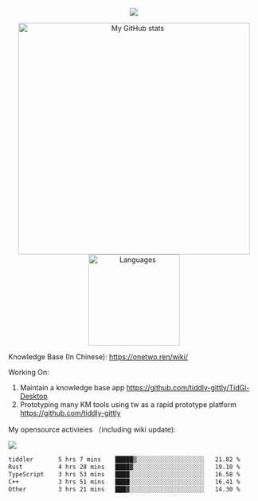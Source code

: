 <a href="https://github.com/linonetwo">
    <p align="center">
        <img src="https://github-profile-trophy.vercel.app/?username=linonetwo&column=7&theme=onedark"/>
    </p>
</a>
<a align="center" href="https://github.com/linonetwo">
  <p align="center">
    <img src="https://github-readme-stats.vercel.app/api?username=linonetwo&show_icons=true&count_private=true" alt="My GitHub stats" width="465"/>
    <img src="https://github-readme-stats.vercel.app/api/top-langs/?username=linonetwo&layout=compact&langs_count=10" alt="Languages" height="183">
  </p>
</a>

Knowledge Base (In Chinese): https://onetwo.ren/wiki/

Working On: 

1. Maintain a knowledge base app https://github.com/tiddly-gittly/TidGi-Desktop
1. Prototyping many KM tools using tw as a rapid prototype platform https://github.com/tiddly-gittly

My opensource activieies （including wiki update):

![](https://visitor-badge.glitch.me/badge?page_id=linonetwo.linonetwo)

<!--START_SECTION:waka-->

```txt
tiddler       5 hrs 7 mins    █████▒░░░░░░░░░░░░░░░░░░░   21.82 %
Rust          4 hrs 28 mins   ████▓░░░░░░░░░░░░░░░░░░░░   19.10 %
TypeScript    3 hrs 53 mins   ████░░░░░░░░░░░░░░░░░░░░░   16.58 %
C++           3 hrs 51 mins   ████░░░░░░░░░░░░░░░░░░░░░   16.41 %
Other         3 hrs 21 mins   ███▓░░░░░░░░░░░░░░░░░░░░░   14.30 %
```

<!--END_SECTION:waka-->
